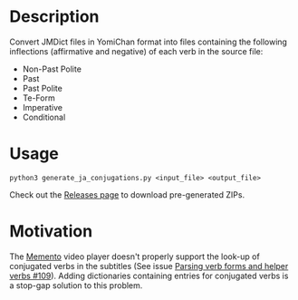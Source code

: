# Description
Convert JMDict files in YomiChan format into files containing the following inflections (affirmative and negative) of each verb in the source file:

- Non-Past Polite
- Past
- Past Polite
- Te-Form
- Imperative
- Conditional

# Usage
```
python3 generate_ja_conjugations.py <input_file> <output_file>
```

Check out the [Releases page](https://github.com/precondition/Verb_inflections_JMDict/releases) to download pre-generated ZIPs.

# Motivation
The [Memento](https://github.com/ripose-jp/Memento) video player doesn't properly support the look-up of conjugated verbs in the subtitles (See issue [Parsing verb forms and helper verbs #109](https://github.com/ripose-jp/Memento/issues/109)). Adding dictionaries containing entries for conjugated verbs is a stop-gap solution to this problem.
